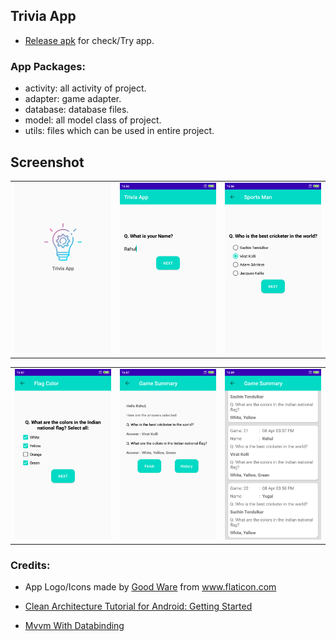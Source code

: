 Trivia App
----------

- [Release apk](APK/TriviaApp.apk) for check/Try app.

### App Packages:

- activity: all activity of project.
- adapter: game adapter.
- database: database files.
- model: all model class of project.
- utils: files which can be used in entire project.
 
Screenshot
----

<table>
  <tr>
    <td>
      <img src="screenshot/splash_screen.png" width=250 />
    </td>
    <td>
      <img src="screenshot/user_name_screen.png" width=250 />
    </td>
    <td>
      <img src="screenshot/sportsman_screen.png" width=250 />
    </td>
  </tr>
</table>

<table>
  <tr>
    <td>
      <img src="screenshot/flag_color_screen.png" width=250 />
    </td>
    <td>
      <img src="screenshot/game_summary_screen.png" width=250 />
    </td>
    <td>
      <img src="screenshot/game_history_screen.png" width=250 />
    </td>
  </tr>
</table>

### Credits:
- App Logo/Icons made by <a href="https://www.flaticon.com/authors/good-ware" title="Good Ware">Good Ware</a> from <a href="https://www.flaticon.com/" title="Flaticon"> www.flaticon.com</a>

- [Clean Architecture Tutorial for Android: Getting Started](https://www.raywenderlich.com/3595916-clean-architecture-tutorial-for-android-getting-started)
- [Mvvm With Databinding](https://www.raywenderlich.com/636803-mvvm-and-databinding-android-design-patterns)
